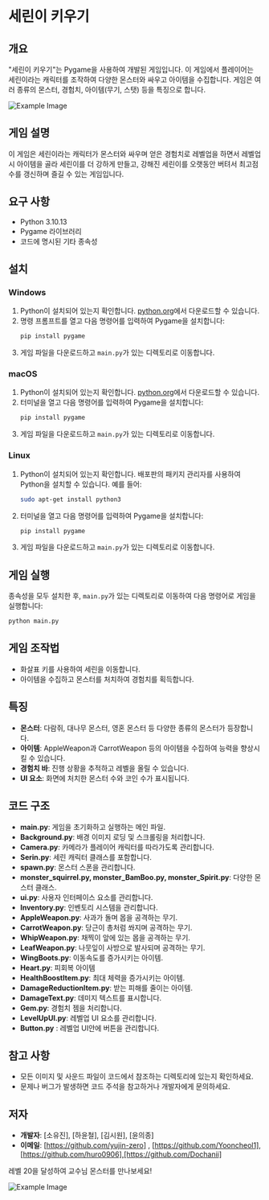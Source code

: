 # 세린이 키우기

## 개요
"세린이 키우기"는 Pygame을 사용하여 개발된 게임입니다. 이 게임에서 플레이어는 세린이라는 캐릭터를 조작하여 다양한 몬스터와 싸우고 아이템을 수집합니다. 게임은 여러 종류의 몬스터, 경험치, 아이템(무기, 스탯) 등을 특징으로 합니다.


![Example Image](https://github.com/yujin-zero/Project-Serin/blob/main/image/game.png)


## 게임 설명
이 게임은 세린이라는 캐릭터가 몬스터와 싸우며 얻은 경험치로 레벨업을 하면서 레벨업 시 아이템을 골라 세린이를 더 강하게 만들고, 강해진 세린이를 오랫동안 버텨서 최고점수를 갱신하며 즐길 수 있는 게임입니다.
## 요구 사항
- Python 3.10.13
- Pygame 라이브러리
- 코드에 명시된 기타 종속성

## 설치

### Windows
1. Python이 설치되어 있는지 확인합니다. [python.org](https://www.python.org/downloads/)에서 다운로드할 수 있습니다.
2. 명령 프롬프트를 열고 다음 명령어를 입력하여 Pygame을 설치합니다:
    ```bash
    pip install pygame
    ```
3. 게임 파일을 다운로드하고 `main.py`가 있는 디렉토리로 이동합니다.

### macOS
1. Python이 설치되어 있는지 확인합니다. [python.org](https://www.python.org/downloads/)에서 다운로드할 수 있습니다.
2. 터미널을 열고 다음 명령어를 입력하여 Pygame을 설치합니다:
    ```bash
    pip install pygame
    ```
3. 게임 파일을 다운로드하고 `main.py`가 있는 디렉토리로 이동합니다.

### Linux
1. Python이 설치되어 있는지 확인합니다. 배포판의 패키지 관리자를 사용하여 Python을 설치할 수 있습니다. 예를 들어:
    ```bash
    sudo apt-get install python3
    ```
2. 터미널을 열고 다음 명령어를 입력하여 Pygame을 설치합니다:
    ```bash
    pip install pygame
    ```
3. 게임 파일을 다운로드하고 `main.py`가 있는 디렉토리로 이동합니다.

## 게임 실행
종속성을 모두 설치한 후, `main.py`가 있는 디렉토리로 이동하여 다음 명령어로 게임을 실행합니다:

```bash
python main.py
```


## 게임 조작법
- 화살표 키를 사용하여 세린을 이동합니다.
- 아이템을 수집하고 몬스터를 처치하여 경험치를 획득합니다.

## 특징
- **몬스터**: 다람쥐, 대나무 몬스터, 영혼 몬스터 등 다양한 종류의 몬스터가 등장합니다.
- **아이템**: AppleWeapon과 CarrotWeapon 등의 아이템을 수집하여 능력을 향상시킬 수 있습니다.
- **경험치 바**: 진행 상황을 추적하고 레벨을 올릴 수 있습니다.
- **UI 요소**: 화면에 처치한 몬스터 수와 코인 수가 표시됩니다.

## 코드 구조
- **main.py**: 게임을 초기화하고 실행하는 메인 파일.
- **Background.py**: 배경 이미지 로딩 및 스크롤링을 처리합니다.
- **Camera.py**: 카메라가 플레이어 캐릭터를 따라가도록 관리합니다.
- **Serin.py**: 세린 캐릭터 클래스를 포함합니다.
- **spawn.py**: 몬스터 스폰을 관리합니다.
- **monster_squirrel.py, monster_BamBoo.py, monster_Spirit.py**: 다양한 몬스터 클래스.
- **ui.py**: 사용자 인터페이스 요소를 관리합니다.
- **Inventory.py**: 인벤토리 시스템을 관리합니다.
- **AppleWeapon.py**: 사과가 돌며 몹을 공격하는 무기.
- **CarrotWeapon.py**: 당근이 총처럼 쏴지며 공격하는 무기.
- **WhipWeapon.py**: 채찍이 앞에 있는 몹을 공격하는 무기.
- **LeafWeapon.py**: 나뭇잎이 사방으로 발사되며 공격하는 무기.
- **WingBoots.py**: 이동속도를 증가시키는 아이템.
- **Heart.py**: 피회복 아이템
- **HealthBoostItem.py**: 최대 체력을 증가시키는 아이템.
- **DamageReductionItem.py**: 받는 피해를 줄이는 아이템.
- **DamageText.py**: 데미지 텍스트를 표시합니다.
- **Gem.py**: 경험치 젬을 처리합니다.
- **LevelUpUI.py**: 레벨업 UI 요소를 관리합니다.
- **Button.py** : 레벨업 UI안에 버튼을 관리합니다.



## 참고 사항
- 모든 이미지 및 사운드 파일이 코드에서 참조하는 디렉토리에 있는지 확인하세요.
- 문제나 버그가 발생하면 코드 주석을 참고하거나 개발자에게 문의하세요.

## 저자
- **개발자**: [소유진], [하윤철], [김시원], [윤의종]
- **이메일**: [https://github.com/yujin-zero] , [https://github.com/Yooncheol1], [https://github.com/huro0906],[https://github.com/Dochanii]

레벨 20을 달성하여 교수님 몬스터를 만나보세요!

![Example Image](https://github.com/yujin-zero/Project-Serin/blob/main/image/ending.png)